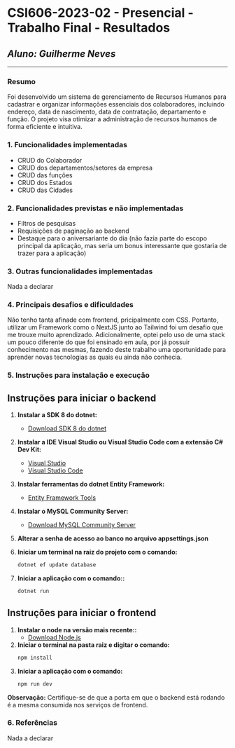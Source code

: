 # **CSI606-2023-02 - Presencial - Trabalho Final - Resultados**

## _Aluno: Guilherme Neves_

---

<!-- Este documento tem como objetivo apresentar o projeto desenvolvido, considerando o que foi definido na proposta e o produto final. -->

### Resumo

Foi desenvolvido um sistema de gerenciamento de Recursos Humanos para cadastrar e organizar informações essenciais dos colaboradores, incluindo endereço, data de nascimento, data de contratação, departamento e função. O projeto visa otimizar a administração de recursos humanos de forma eficiente e intuitiva.

### 1. Funcionalidades implementadas

- CRUD do Colaborador
- CRUD dos departamentos/setores da empresa
- CRUD das funções
- CRUD dos Estados
- CRUD das Cidades

### 2. Funcionalidades previstas e não implementadas

- Filtros de pesquisas
- Requisições de paginação ao backend
- Destaque para o aniversariante do dia (não fazia parte do escopo principal da aplicação, mas seria um bonus interessante que gostaria de trazer para a aplicação)

### 3. Outras funcionalidades implementadas

Nada a declarar

### 4. Principais desafios e dificuldades

Não tenho tanta afinade com frontend, pricipalmente com CSS. Portanto, utilizar um Framework como o NextJS junto ao Tailwind foi um desafio que me trouxe muito aprendizado.
Adicionalmente, optei pelo uso de uma stack um pouco diferente do que foi ensinado em aula, por já possuir conhecimento nas mesmas, fazendo deste trabalho uma oportunidade para aprender novas tecnologias as quais eu ainda não conhecia.

### 5. Instruções para instalação e execução

## Instruções para iniciar o backend

1. **Instalar a SDK 8 do dotnet:**

   - [Download SDK 8 do dotnet](https://dotnet.microsoft.com/en-us/download)

2. **Instalar a IDE Visual Studio ou Visual Studio Code com a extensão C# Dev Kit:**

   - [Visual Studio](https://visualstudio.microsoft.com/pt-br/)
   - [Visual Studio Code](https://code.visualstudio.com/docs/languages/csharp)

3. **Instalar ferramentas do dotnet Entity Framework:**

   - [Entity Framework Tools](https://learn.microsoft.com/pt-br/ef/core/cli/dotnet)

4. **Instalar o MySQL Community Server:**

   - [Download MySQL Community Server](https://dev.mysql.com/downloads/mysql/)

5. **Alterar a senha de acesso ao banco no arquivo appsettings.json**

6. **Iniciar um terminal na raiz do projeto com o comando:**

   ```bash
   dotnet ef update database

   ```

7. **Iniciar a aplicação com o comando::**
   ```bash
   dotnet run
   ```

## Instruções para iniciar o frontend

1. **Instalar o node na versão mais recente::**
   - [Download Node.js](https://nodejs.org/en)
2. **Iniciar o terminal na pasta raiz e digitar o comando:**
   ```bash
   npm install
   ```
3. **Iniciar a aplicação com o comando:**
   ```bash
   npm run dev
   ```

**Observação:** Certifique-se de que a porta em que o backend está rodando é a mesma consumida nos serviços de frontend.

### 6. Referências

Nada a declarar
